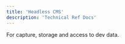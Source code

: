 ```yaml
---
title: 'Headless CMS'
description: 'Technical Ref Docs'
---
```


For capture, storage and access to dev data.
